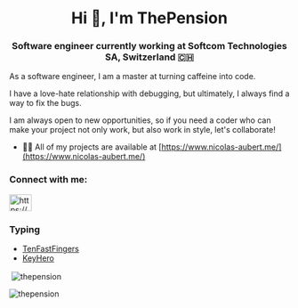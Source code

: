 

<h1 align="center">Hi 👋, I'm ThePension</h1>
<h3 align="center">Software engineer currently working at Softcom Technologies SA, Switzerland 🇨🇭</h3>

As a software engineer, I am a master at turning caffeine into code.

I have a love-hate relationship with debugging, but ultimately, I always find a way to fix the bugs.

I am always open to new opportunities, so if you need a coder who can make your project not only work, but also work in style, let's collaborate!

- 👨‍💻 All of my projects are available at [https://www.nicolas-aubert.me/](https://www.nicolas-aubert.me/)

<h3 align="left">Connect with me:</h3>
<p align="left">
<a href="https://linkedin.com/in/https://www.linkedin.com/in/nicaub/" target="blank"><img align="center" src="https://raw.githubusercontent.com/rahuldkjain/github-profile-readme-generator/master/src/images/icons/Social/linked-in-alt.svg" alt="https://www.linkedin.com/in/nicaub/" height="30" width="40" /></a>

### Typing
- [TenFastFingers](https://10fastfingers.com/user/1650007/)
- [KeyHero](https://keyhero.com/profile/bydog10/)

<p>&nbsp;<img align="center" src="https://github-readme-stats.vercel.app/api?username=thepension&show_icons=true&locale=en" alt="thepension" /></p>

<p><img align="center" src="https://github-readme-streak-stats.herokuapp.com/?user=thepension&" alt="thepension" /></p>

